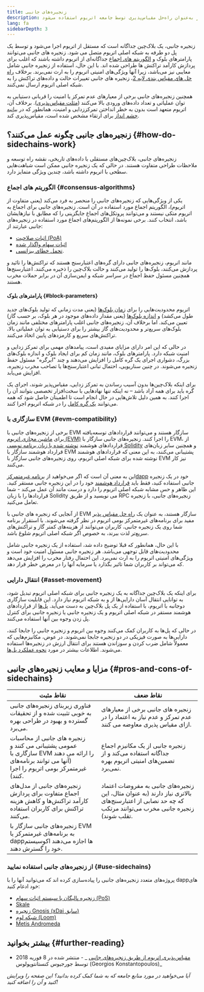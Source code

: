 ```yaml
---
title: زنجیره‌های جانبی
description: مقدمه‌ای بر زنجیره‌های جانبی که در حال حاضر به‌عنوان راه‌حل مقیاس‌پذیری توسط جامعه اتریوم استفاده می‌شود.
lang: fa
sidebarDepth: 3
---
```


زنجیره جانبی، یک بلاک‌چین جداگانه است که مستقل از اتریوم اجرا می‌شود و توسط یک پل دو طرفه به شبکه اصلی اتریوم متصل می شود. زنجیره های جانبی می‌توانند پارامترهای بلوک و [الگوریتم های اجماع](/developers/docs/consensus-mechanisms/) جداگانه‌ای از اتریوم داشته باشند که اغلب برای پردازش کارآمد تراکنش ها طراحی شده اند. با این حال، استفاده از زنجیره جانبی شامل معایبی نیز می‌باشد، زیرا آنها ویژگی‌های امنیتی اتریوم را به ارث نمی‌برند. برخلاف [راه حل های مقیاس بندی لایه 2](/layer-2/)، زنجیره های جانبی تغییرات حالت و داده‌های تراکنش را به شبکه اصلی اتریوم ارسال نمی‌کنند.

همچنین زنجیره‌های جانبی برخی از معیارهای عدم تمرکز یا امنیت را قربانی دستیابی به توان عملیاتی و تعداد داده‌های ورودی بالا می‌کنند ([مثلت مقیاس‌پذیری](https://vitalik.eth.limo/general/2021/05/23/scaling.html)). برخلاف آن، اتریوم متعهد است بدون به خطر انداختن تمرکززدایی و امنیت، همانطور که در [بیانیه چشم انداز](/roadmap/vision/) برای ارتقاء مشخص شده است، مقیاس‌پذیری کند.

## زنجیره‌های جانبی چگونه عمل می‌کنند؟ {#how-do-sidechains-work}

زنجیره‌های جانبی، بلاک‌چین‌های مستقلی با داده‌های تاریخی، نقشه راه توسعه و ملاحظات طراحی متفاوت هستند. در حالی که یک زنجیره جانبی ممکن است شباهت‌هایی سطحی با اتریوم داشته باشد، چندین ویژگی متمایز دارد.

### الگوریتم های اجماع {#consensus-algorithms}

یکی از ویژگی‌هایی که ‌زنجیره‌های جانبی را منحصر به فرد می‌کند (یعنی متفاوت از اتریوم)، الگوریتم اجماع مورد استفاده در آن است. زنجیره‌های جانبی برای اجماع به اتریوم متکی نیستند و می‌توانند پروتکل‌های اجماع جایگزینی را که مطابق با نیازهایشان باشد، انتخاب کنند. برخی نمونه‌ها از الگوریتم‌های اجماع مورد استفاده در زنجیره‌های جانبی عبارتند از:

- [اثبات صلاحیت (PoA)](/developers/docs/consensus-mechanisms/poa/)
- [اثبات سهام واگذار شده](https://en.bitcoin.it/wiki/Delegated_proof_of_stake)
- [تحمل خطای بیزانسی](https://decrypt.co/resources/byzantine-fault-tolerance-what-is-it-explained).

مانند اتریوم، زنجیره‌های جانبی دارای گره‌های اعتبارسنج هستند که تراکنش‌ها را تائید و پردازش می‌کنند، بلوک‌ها را تولید می‌کنند و حالت بلاک‌چین را ذخیره می‌کنند. اعتبارسنج‌ها همچنین مسئول حفظ اجماع در سراسر شبکه و ایمن‌سازی آن در برابر حملات مخرب هستند.

#### پارامترهای بلوک {#block-parameters}

اتریوم محدودیت‌هایی را برای [زمان بلوک‌ها](/developers/docs/blocks/#block-time) (یعنی مدت زمانی که تولید بلوک‌های جدید طول می‌کشد) و [اندازه بلوک‌ها](/developers/docs/blocks/#block-size) (یعنی مقدار داده‌های موجود در هر بلوک، بر حسب گاز) تعیین می‌کند. اما برخلاف آن، زنجیره‌های جانبی اغلب پارامترهای مختلفی مانند زمان بلوک‌های سریع‌تر و محدودیت‌های گاز بیشتر را برای دستیابی به توان عملیاتی بالا، تراکنش‌های سریع و کارمزدهای پایین اتخاذ می‌کنند.

در حالی که این امر دارای مزایای مفیدی است، پیامدهای مهمی برای تمرکز زدایی و امنیت شبکه دارد. پارامترهای بلوک، مانند زمان کم برای ایجاد بلوک و اندازه بلوک‌های بزرگ، دشواری اجرای یک گره کامل را افزایش می‌دهند و چند "ابرگره" مسئول حفظ زنجیره می‌شوند. در چنین سناریویی، احتمال تبانی اعتبارسنج‌ها یا تصاحب مخرب زنجیره، افزایش می‌یابد.

برای اینکه بلاک‌چین‌ها بدون آسیب رساندن به تمرکز زدایی، مقیاس‌پذیر شوند، اجرای یک گره باید برای همه آزاد باشد – نه اینکه تنها نهادهایی با سخت‌افزار تخصصی بتوانند آن را اجرا کنند. به همین دلیل تلاش‌هایی در حال انجام است تا اطمینان حاصل شود که همه می‌توانند [یک گره کامل](/developers/docs/nodes-and-clients/#why-should-i-run-an-ethereum-node) را در شبکه اتریوم اجرا کنند.

### سازگاری با EVM {#evm-compatibility}

برخی از زنجیره‌های جانبی با EVM سازگار هستند و می‌توانند قراردادهای توسعه‌یافته برای [ماشین مجازی اتریوم (EVM)](/developers/docs/evm/) را اجرا کنند. زنجیره‌های جانبی سازگار با EVM، از قراردادهای هوشمند [نوشته شده با زبان برنامه نویسی Solidity](/developers/docs/smart-contracts/languages/) و همچنین سایر زبان‌های قرارداد هوشمند سازگار با EVM پشتیبانی می‌کنند، به این معنی که قراردادهای هوشمند نوشته شده برای شبکه اصلی اتریوم، روی زنجیره‌های جانبی سازگار با EVM نیز کار می‌کنند.

این به معنی آن است که اگر می‌خواهید از [برنامه غیرمتمرکزdapp](/developers/docs/dapps/) خود در یک زنجیره جانبی استفاده کنید، فقط باید [قرارداد هوشمند](/developers/docs/smart-contracts/) خود را در این زنجیره جانبی مستقر کنید. این ظاهر و حس مشابه شبکه اصلی اتریوم را دارد و درست مانند آن عمل می‌کند - شما قراردادها را با زبان Solidity می نویسید و از طریق RPC زنجیره‌های جانبی، با زنجیره تعامل می‌کنید.

از آنجایی که زنجیره های جانبی با EVM سازگار هستند، به عنوان یک [راه حل مقیاس پذیر](/developers/docs/scaling/) مفید برای برنامه‌های غیرمتمرکز بومی اتریوم در نظر گرفته می‌شوند. با استقرار برنامه شما روی یک زنجیره جانبی، کاربران می‌توانند از هزینه‌های کمتر گاز و تراکنش‌های سریع‌تر لذت ببرند، به خصوص اگر شبکه اصلی اتریوم شلوغ باشد.

با این حال، همانطور که قبلا توضیح داده شد، استفاده از یک زنجیره جانبی شامل محدودیت‌های قابل توجهی می‌باشد. هر زنجیره جانبی مسئول امنیت خود است و ویژگی‌های امنیتی اتریوم را به ارث نمی‌برد. این احتمال رفتار مخرب را افزایش می‌دهد که می‌تواند بر کاربران شما تائیر بگذارد یا سرمایه آنها را در معرض خطر قرار دهد.

### انتقال دارایی {#asset-movement}

برای اینکه یک بلاک‌چین جداگانه به یک زنجیره جانبی برای شبکه اصلی اتریوم تبدیل شود، به توانایی انتقال آسان دارایی‌ها از و به شبکه اتریوم نیاز دارد. این قابلیت سازگاری دوجانبه با اتریوم، با استفاده از یک پل بلاک‌چین به دست می‌آید. [پل‌ها](/bridges/) از قراردادهای هوشمند مستقر در شبکه اصلی اتریوم و یک زنجیره جانبی یا زنجیره جانبی برای کنترل پل زدن وجوه بین آنها استفاده می‌کنند.

در حالی که پل‌ها به کاربران کمک می‌کنند وجوه بین اتریوم و زنجیره جانبی را جابجا کنند، دارایی‌ها به صورت فیزیکی در دو زنجیره جابجا نمی‌شوند. در عوض، مکانیزم‌هایی که معمولاً شامل ضرب کردن و سوزاندن هستند برای انتقال ارزش در زنجیره‌ها استفاده می‌شوند. اطلاعات بیشتر در مورد [نحوه عملکرد پل‌ها](/developers/docs/bridges/#how-do-bridges-work).

## مزایا و معایب زنجیره‌های جانبی {#pros-and-cons-of-sidechains}

| نقاط مثبت                                                                                                                                            | نقاط ضعف                                                                                                                                                |
| ---------------------------------------------------------------------------------------------------------------------------------------------------- | ------------------------------------------------------------------------------------------------------------------------------------------------------- |
| فناوری زیربنای زنجیره‌های جانبی به خوبی تثبیت شده و از تحقیقات گسترده و بهبود در طراحی بهره می‌برد.                                                  | زنجیره های جانبی برخی از معیارهای عدم تمرکز و عدم نیاز به اعتماد را در ازای مقیاس پذیری معاوضه می کنند.                                                 |
| زنجیره های جانبی از محاسبات عمومی پشتیبانی می کنند و سازگاری با EVM را ارائه می دهند (آنها می توانند برنامه‌های غیرمتمرکز بومی اتریوم را اجرا کنند). | زنجیره جانبی از یک مکانیزم اجماع جداگانه استفاده می‌کند و از تضمین‌های امنیتی اتریوم بهره نمی‌برد.                                                      |
| زنجیره‌های جانبی از مدل‌های اجماع متفاوت برای پردازش کارآمد تراکنش‌ها و کاهش هزینه تراکنش برای کاربران استفاده می‌کنند.                              | زنجیره‌های جانبی به مفروضات اعتماد بالاتری نیاز دارند (به عنوان مثال، این که چه حد نصابی از اعتبارسنج‌های زنجیره جانبی مخرب می‌توانند مرتکب تقلب شوند). |
| زنجیره‌های جانبی سازگار با EVM به برنامه‌های غیرمتمرکز یا dappها اجازه ‌می‌دهند اکوسیستم خود را گسترش دهند.                                          |                                                                                                                                                         |

### از زنجیره‌های جانبی استفاده نمایید {#use-sidechains}

پروژه‌های متعدد زنجیره‌های جانبی را پیاده‌سازی کرده اند که می‌توانید آنها را با dapp‌های خود ادغام کنید:

- [زنجیره پالیگان با سیستم اثبات سهام (PoS)](https://polygon.technology/solutions/polygon-pos)
- [Skale](https://skale.network/)
- [زنجیره Gnosis (xDai سابق)](https://www.gnosischain.com/)
- [شبکه‌ لوم (Loom)](https://loomx.io/)
- [Metis Andromeda](https://www.metis.io/)

## بیشتر بخوانید {#further-reading}

- [مقیاس‌پذیری اتریوم از طریق زنجیره‌های جانبی](https://medium.com/loom-network/dappchains-scaling-ethereum-dapps-through-sidechains-f99e51fff447) _ - منتشر شده در 8 فوریه 2018 توسط جورجیوس کنستانتوپولوس (Georgios Konstantopoulos)_

_آیا می‌خواهید در مورد منابع جامعه که به شما کمک کرده بدانید؟ این صفحه را ویرایش کنید و آن را اضافه کنید!_
